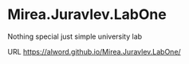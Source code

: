 # Mirea.Juravlev.LabOne
Nothing special just simple university lab


URL https://alword.github.io/Mirea.Juravlev.LabOne/

